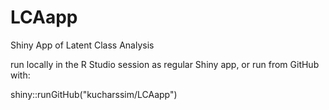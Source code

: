 # LCAapp
Shiny App of Latent Class Analysis

run locally in the R Studio session as regular Shiny app, or run from GitHub with:

shiny::runGitHub("kucharssim/LCAapp")
